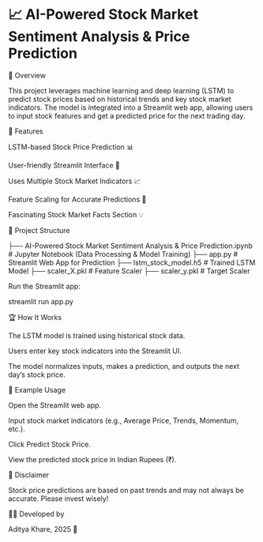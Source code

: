 # 📈 AI-Powered Stock Market Sentiment Analysis & Price Prediction

🚀 Overview

This project leverages machine learning and deep learning (LSTM) to predict stock prices based on historical trends and key stock market indicators. The model is integrated into a Streamlit web app, allowing users to input stock features and get a predicted price for the next trading day.

🔧 Features

LSTM-based Stock Price Prediction 📊

User-friendly Streamlit Interface 🎨

Uses Multiple Stock Market Indicators 📈

Feature Scaling for Accurate Predictions 🔢

Fascinating Stock Market Facts Section 💡

📂 Project Structure

├── AI-Powered Stock Market Sentiment Analysis & Price Prediction.ipynb  # Jupyter Notebook (Data Processing & Model Training)
├── app.py  # Streamlit Web App for Prediction
├── lstm_stock_model.h5  # Trained LSTM Model
├── scaler_X.pkl  # Feature Scaler
├── scaler_y.pkl  # Target Scaler

Run the Streamlit app:

streamlit run app.py

🏆 How It Works

The LSTM model is trained using historical stock data.

Users enter key stock indicators into the Streamlit UI.

The model normalizes inputs, makes a prediction, and outputs the next day’s stock price.

📌 Example Usage

Open the Streamlit web app.

Input stock market indicators (e.g., Average Price, Trends, Momentum, etc.).

Click Predict Stock Price.

View the predicted stock price in Indian Rupees (₹).

📢 Disclaimer

Stock price predictions are based on past trends and may not always be accurate. Please invest wisely!

👨‍💻 Developed by

Aditya Khare, 2025 🚀

